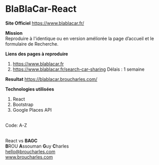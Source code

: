 # BlaBlaCar-React

**Site Officiel** https://www.blablacar.fr/

**Mission**
<br/>
Reproduire à l'identique ou en version améliorée la page d’accueil et le formulaire de Recherche.

**Liens des pages à reproduire**
1) https://www.blablacar.fr
2) https://www.blablacar.fr/search-car-sharing
Délais : 1 semaine

**Resultat**
https://blablacar.broucharles.com/

**Technologies utilisées**
1) React
2) Bootstrap
3) Google Places API

<br/>Code: A-Z<br/><br/>

React vs **BAGC**<br/>
**B**ROU **A**ssouman **G**uy **C**harles<br/>
hello@broucharles.com<br/>
www.broucharles.com
